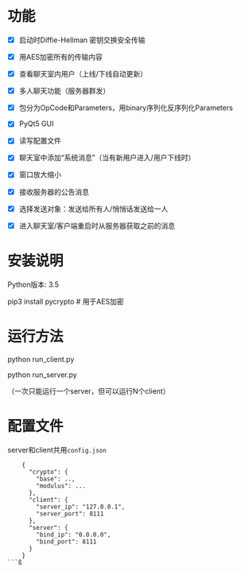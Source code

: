 # 功能
- [x] 启动时Diffie-Hellman 密钥交换安全传输
- [x] 用AES加密所有的传输内容
- [x] 查看聊天室内用户（上线/下线自动更新）
- [x] 多人聊天功能（服务器群发）
- [x] 包分为OpCode和Parameters，用binary序列化反序列化Parameters
- [x] PyQt5 GUI
- [x] 读写配置文件
- [x] 聊天室中添加“系统消息”（当有新用户进入/用户下线时）
- [x] 窗口放大缩小
- [x] 接收服务器的公告消息
- [x] 选择发送对象：发送给所有人/悄悄话发送给一人
- [x] 进入聊天室/客户端重启时从服务器获取之前的消息


# 安装说明
Python版本: 3.5

pip3 install pycrypto # 用于AES加密

# 运行方法
python run_client.py

python run_server.py

（一次只能运行一个server，但可以运行N个client）

# 配置文件
server和client共用```config.json```
```
    {
      "crypto": {
        "base": ..,
        "modulus": ...
      },
      "client": {
        "server_ip": "127.0.0.1",
        "server_port": 8111
      },
      "server": {
        "bind_ip": "0.0.0.0",
        "bind_port": 8111
      }
    }
```ß